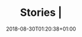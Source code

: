 ---
title: "Stories |"
draft: true
date: 2018-08-30T01:20:38+01:00
header:
  background: false
heading: "56 people helped so far in Wigan & Leigh"
button:
  url: "#URL"
  text: "Donate and make a real change"
intro: |
  **Lorem ipsum dolor sit amet, consectetur adipisicing elit. Doloremque laborum voluptatibus, eius in a quas aspernatur harum autem, amet, nostrum libero facilis. Neque impedit quidem fugit adipisci, eius perspiciatis. Maiores?**
---